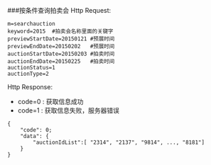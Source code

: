 ###按条件查询拍卖会
Http Request: 

```
m=searchauction
keyword=2015  #拍卖会名称里面的关键字
previewStartDate=20150121 #预展时间
previewEndDate=20150202   #预展时间
auctionStartDate=20150203 #拍卖时间
auctionEndDate=20150225   #拍卖时间
auctionStatus=1 
auctionType=2

```
Http Response:

 
- code=0 : 获取信息成功
- code=1 : 获取信息失败，服务器错误

``` 
{ 
    "code": 0;
    "data": {
    	"auctionIdList":[ "2314", "2137", "9814", ..., "8181"]
    }
}
```